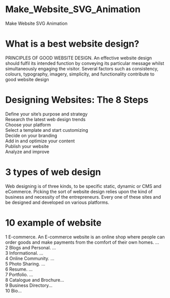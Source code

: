 # Make_Website_SVG_Animation
Make Website SVG Animation

# What is a best website design?
PRINCIPLES OF GOOD WEBSITE DESIGN. An effective website design should fulfil its intended function by conveying its particular message whilst simultaneously engaging the visitor. Several factors such as consistency, colours, typography, imagery, simplicity, and functionality contribute to good website design
# Designing Websites: The 8 Steps

Define your site’s purpose and strategy <br>
Research the latest web design trends <br> 
Choose your platform <br>
Select a template and start customizing <br>
Decide on your branding <br>
Add in and optimize your content <br>
Publish your website <br>
Analyze and improve <br>




#  3 types of web design
Web designing is of three kinds, to be specific static, dynamic or CMS and eCommerce. Picking the sort of website design relies upon the kind of business and necessity of the entrepreneurs. Every one of these sites and be designed and developed on various platforms.

# 10 example of website
1 E-commerce. An E-commerce website is an online shop where people can order goods and make payments from the comfort of their own homes. ... <br>
2 Blogs and Personal. ... <br>
3 Informational. ... <br>
4 Online Community. ... <br>
5 Photo Sharing. ... <br>
6 Resume. ... <br>
7 Portfolio. ... <br>
8 Catalogue and Brochure... <br>
9 Business Directory... <br>
10 Bio...
